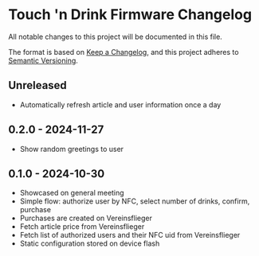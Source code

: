 # Touch 'n Drink Firmware Changelog

All notable changes to this project will be documented in this file.

The format is based on [Keep a Changelog](https://keepachangelog.com/en/1.1.0/),
and this project adheres to [Semantic Versioning](https://semver.org/spec/v2.0.0.html).

## Unreleased

- Automatically refresh article and user information once a day

## 0.2.0 - 2024-11-27

- Show random greetings to user

## 0.1.0 - 2024-10-30

- Showcased on general meeting
- Simple flow: authorize user by NFC, select number of drinks, confirm, purchase
- Purchases are created on Vereinsflieger
- Fetch article price from Vereinsflieger
- Fetch list of authorized users and their NFC uid from Vereinsflieger
- Static configuration stored on device flash
